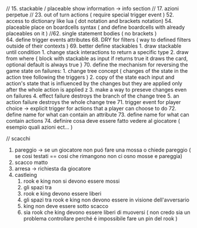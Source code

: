// 15. stackable / placeable show information -> info section
// 17. azioni perpetue
// 23. out of turn actions ( require special trigger event )
52. access to dictionary like lua ( dot notation and brackets notation)
54. placeable place on boardcells syntax ( and define boardcells with already placeables on it )
//62. single statement bodies ( no brackets )  
64. define trigger events attributes 
68. DRY for filters ( way to defined filters outside of their contexts )
69. better define stackables
    1. draw stackable until condition
        1.  change stack interactions to return a specific type 
        2.  draw from <stack> where { block with stackable as input if returns true it draws the card, optional default is always true }
70. define the mechanism for reversing the game state on failures:
    1.  change tree concept ( changes of the state in the action tree following the triggers )
    2.  copy of the state each input and action's state that is influenced by the changes but they are applied only after the whole action is applied z
    3.  make a way to preseve changes even on failures 
    4.  effect failure destroys the branch of the change tree
    5.  an action failure destroys the whole change tree 
71. trigger event for player choice -> explicit trigger for actions that a player can choose to do
72. define name for what can contain an attribute
73. define name for what can contain actions
74. definire cosa deve essere fatto vedere al giocatore ( esempio quali azioni ect... )

// scacchi
1. pareggio -> se un giocatore non puó fare una mossa o chiede pareggio ( se cosi testati == cosi che rimangono non ci osno mosse e pareggia)
2. scacco matto
3. arresa -> richiesta da giocatore
4. castleing
   1. rook e king non si devono essere mossi
   2. gli spazi tra 
   3. rook e king devono essere liberi
   4. gli spazi tra rook e king non devono essere in visione dell'avversario
   5. king non deve essere sotto scacco
   6. sia rook che king devono essere liberi di muoversi ( non credo sia un problema  controllare perché é impossibile fare un pin del rook )